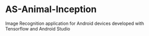 # AS-Animal-Inception
Image Recognition application for Android devices developed with Tensorflow and Android Studio
